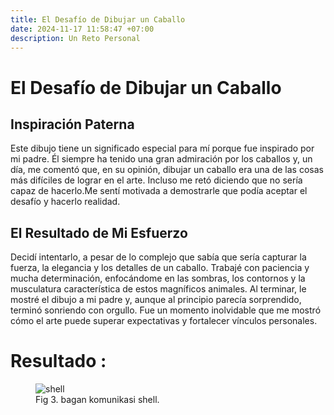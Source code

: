 ```yaml
---
title: El Desafío de Dibujar un Caballo
date: 2024-11-17 11:58:47 +07:00
description: Un Reto Personal
---
```


# **El Desafío de Dibujar un Caballo**  

## Inspiración Paterna  
Este dibujo tiene un significado especial para mí porque fue inspirado por mi padre. Él siempre ha tenido una gran admiración por los caballos y, un día, me comentó que, en su opinión, dibujar un caballo era una de las cosas más difíciles de lograr en el arte. Incluso me retó diciendo que no sería capaz de hacerlo.Me sentí motivada a demostrarle que podía aceptar el desafío y hacerlo realidad.

## El Resultado de Mi Esfuerzo  
Decidí intentarlo, a pesar de lo complejo que sabía que sería capturar la fuerza, la elegancia y los detalles de un caballo. Trabajé con paciencia y mucha determinación, enfocándome en las sombras, los contornos y la musculatura característica de estos magníficos animales. Al terminar, le mostré el dibujo a mi padre y, aunque al principio parecía sorprendido, terminó sonriendo con orgullo. Fue un momento inolvidable que me mostró cómo el arte puede superar expectativas y fortalecer vínculos personales.

# Resultado :

<figure>
<img src="/3/1.jpg" alt="shell">
<figcaption>Fig 3. bagan komunikasi shell.</figcaption>
</figure>
